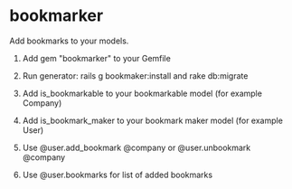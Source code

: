 bookmarker
==========

Add bookmarks to your models.

1) Add gem "bookmarker" to your Gemfile

2) Run generator: rails g bookmaker:install and rake db:migrate

3) Add is_bookmarkable to your bookmarkable model (for example Company)

4) Add is_bookmark_maker to your bookmark maker model (for example User)

5) Use @user.add_bookmark @company or @user.unbookmark @company

6) Use @user.bookmarks for list of added bookmarks

